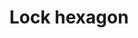 ---
title: Lock hexagon
tags: ["lock", "hexagon", "security", "protection", "safety", "privacy", "encryption", "code"]
icon: lock-hexagon
svg: '<svg xmlns="http://www.w3.org/2000/svg" width="24" height="24" fill="none" viewBox="0 0 24 24" stroke-width="1.5" stroke-linecap="round" stroke-linejoin="round" stroke="currentColor"><path d="M20.5 15.8V8.2a1.91 1.91 0 0 0-.944-1.645l-6.612-3.8a1.88 1.88 0 0 0-1.888 0l-6.612 3.8A1.895 1.895 0 0 0 3.5 8.2v7.602a1.91 1.91 0 0 0 .944 1.644l6.612 3.8a1.88 1.88 0 0 0 1.888 0l6.612-3.8A1.895 1.895 0 0 0 20.5 15.8"/><path d="M14.004 10.947V8.925c0-2.641-4.008-2.491-4.008 0v2.021m-.994 0h5.996c.553 0 1.002.453 1.002 1.011v3.032c0 .558-.449 1.011-1.002 1.011H9.002A1.006 1.006 0 0 1 8 14.99v-3.033c0-.558.449-1.01 1.002-1.01"/></svg>'
---